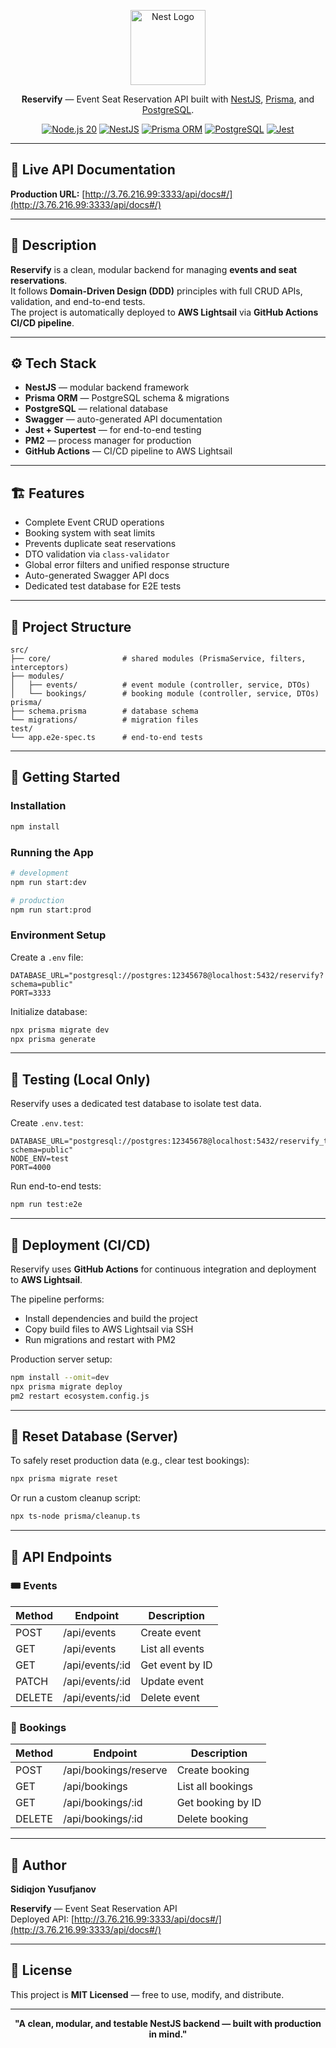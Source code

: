 <p align="center">
  <a href="http://3.76.216.99:3333/api/docs#/" target="blank"><img src="https://nestjs.com/img/logo-small.svg" width="120" alt="Nest Logo" /></a>
</p>

<p align="center">
  <b>Reservify</b> — Event Seat Reservation API built with <a href="https://nestjs.com/" target="_blank">NestJS</a>, <a href="https://www.prisma.io/" target="_blank">Prisma</a>, and <a href="https://www.postgresql.org/" target="_blank">PostgreSQL</a>.
</p>

<p align="center">
  <a href="https://nodejs.org/en" target="_blank"><img src="https://img.shields.io/badge/Node.js-20-green" alt="Node.js 20" /></a>
  <a href="https://nestjs.com/" target="_blank"><img src="https://img.shields.io/badge/NestJS-Framework-red" alt="NestJS" /></a>
  <a href="https://www.prisma.io/" target="_blank"><img src="https://img.shields.io/badge/ORM-Prisma-blue" alt="Prisma ORM" /></a>
  <a href="https://www.postgresql.org/" target="_blank"><img src="https://img.shields.io/badge/Database-PostgreSQL-blueviolet" alt="PostgreSQL" /></a>
  <a href="https://jestjs.io/" target="_blank"><img src="https://img.shields.io/badge/Tests-Jest-yellow" alt="Jest" /></a>
</p>

---

## 📘 Live API Documentation

**Production URL:** [http://3.76.216.99:3333/api/docs#/](http://3.76.216.99:3333/api/docs#/)

---

## 📖 Description

**Reservify** is a clean, modular backend for managing **events and seat reservations**.  
It follows **Domain-Driven Design (DDD)** principles with full CRUD APIs, validation, and end-to-end tests.  
The project is automatically deployed to **AWS Lightsail** via **GitHub Actions CI/CD pipeline**.

---

## ⚙️ Tech Stack

- **NestJS** — modular backend framework
- **Prisma ORM** — PostgreSQL schema & migrations
- **PostgreSQL** — relational database
- **Swagger** — auto-generated API documentation
- **Jest + Supertest** — for end-to-end testing
- **PM2** — process manager for production
- **GitHub Actions** — CI/CD pipeline to AWS Lightsail

---

## 🏗️ Features

- Complete Event CRUD operations
- Booking system with seat limits
- Prevents duplicate seat reservations
- DTO validation via `class-validator`
- Global error filters and unified response structure
- Auto-generated Swagger API docs
- Dedicated test database for E2E tests

---

## 🧩 Project Structure

```
src/
├── core/                # shared modules (PrismaService, filters, interceptors)
├── modules/
│   ├── events/          # event module (controller, service, DTOs)
│   └── bookings/        # booking module (controller, service, DTOs)
prisma/
├── schema.prisma        # database schema
└── migrations/          # migration files
test/
└── app.e2e-spec.ts      # end-to-end tests
```

---

## 🚀 Getting Started

### Installation

```bash
npm install
```

### Running the App

```bash
# development
npm run start:dev

# production
npm run start:prod
```

### Environment Setup

Create a `.env` file:

```env
DATABASE_URL="postgresql://postgres:12345678@localhost:5432/reservify?schema=public"
PORT=3333
```

Initialize database:

```bash
npx prisma migrate dev
npx prisma generate
```

---

## 🧪 Testing (Local Only)

Reservify uses a dedicated test database to isolate test data.

Create `.env.test`:

```env
DATABASE_URL="postgresql://postgres:12345678@localhost:5432/reservify_test?schema=public"
NODE_ENV=test
PORT=4000
```

Run end-to-end tests:

```bash
npm run test:e2e
```

---

## 🚢 Deployment (CI/CD)

Reservify uses **GitHub Actions** for continuous integration and deployment to **AWS Lightsail**.

The pipeline performs:

- Install dependencies and build the project
- Copy build files to AWS Lightsail via SSH
- Run migrations and restart with PM2

Production server setup:

```bash
npm install --omit=dev
npx prisma migrate deploy
pm2 restart ecosystem.config.js
```

---

## 🧹 Reset Database (Server)

To safely reset production data (e.g., clear test bookings):

```bash
npx prisma migrate reset
```

Or run a custom cleanup script:

```bash
npx ts-node prisma/cleanup.ts
```

---

## 📜 API Endpoints

### 🎟️ Events

| Method | Endpoint           | Description      |
|--------|--------------------|------------------|
| POST   | /api/events        | Create event     |
| GET    | /api/events        | List all events  |
| GET    | /api/events/:id    | Get event by ID  |
| PATCH  | /api/events/:id    | Update event     |
| DELETE | /api/events/:id    | Delete event     |

### 💺 Bookings

| Method | Endpoint               | Description       |
|--------|------------------------|-------------------|
| POST   | /api/bookings/reserve  | Create booking    |
| GET    | /api/bookings          | List all bookings |
| GET    | /api/bookings/:id      | Get booking by ID |
| DELETE | /api/bookings/:id      | Delete booking    |

---

## 👤 Author

**Sidiqjon Yusufjanov**

**Reservify** — Event Seat Reservation API  
Deployed API: [http://3.76.216.99:3333/api/docs#/](http://3.76.216.99:3333/api/docs#/)

---

## 🪪 License

This project is **MIT Licensed** — free to use, modify, and distribute.

---

<p align="center"><b>"A clean, modular, and testable NestJS backend — built with production in mind."</b></p>